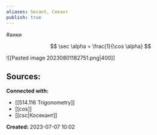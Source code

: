 ```yaml
---
aliases: Secant, Секант
publish: true
---
```

#анки

$$
\sec \alpha = \frac{1}{\cos \alpha}
$$

![[Pasted image 20230801182751.png|400]]









**Sources:**
- 


**Connected with:**
- [[514.116 Trigonometry]]
- [[cos]]
- [[csc|Косекант]]



**Created:** 2023-07-07 10:02